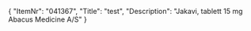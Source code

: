 {
  "ItemNr": "041367",
  "Title": "test",
  "Description": "Jakavi, tablett 15 mg Abacus Medicine A/S"
}